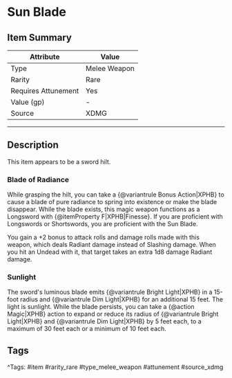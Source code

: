 # Sun Blade

## Item Summary

| Attribute            | Value                        |
|----------------------|------------------------------|
| Type                 | Melee Weapon |
| Rarity               | Rare             |
| Requires Attunement  | Yes                |
| Value (gp)           | -    |
| Source               | XDMG |

---

## Description

This item appears to be a sword hilt.

### Blade of Radiance

While grasping the hilt, you can take a {@variantrule Bonus Action|XPHB} to cause a blade of pure radiance to spring into existence or make the blade disappear. While the blade exists, this magic weapon functions as a Longsword with {@itemProperty F|XPHB|Finesse}. If you are proficient with Longswords or Shortswords, you are proficient with the Sun Blade.

You gain a +2 bonus to attack rolls and damage rolls made with this weapon, which deals Radiant damage instead of Slashing damage. When you hit an Undead with it, that target takes an extra 1d8 damage Radiant damage.

### Sunlight

The sword's luminous blade emits {@variantrule Bright Light|XPHB} in a 15-foot radius and {@variantrule Dim Light|XPHB} for an additional 15 feet. The light is sunlight. While the blade persists, you can take a {@action Magic|XPHB} action to expand or reduce its radius of {@variantrule Bright Light|XPHB} and {@variantrule Dim Light|XPHB} by 5 feet each, to a maximum of 30 feet each or a minimum of 10 feet each.

## Tags

^Tags: #item #rarity_rare #type_melee_weapon #attunement #source_xdmg